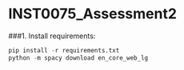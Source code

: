 # INST0075_Assessment2
###1. Install requirements:
```python
pip install -r requirements.txt
python -m spacy download en_core_web_lg
```
